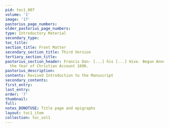 ```yaml
---
pid: toc1_007
volume: '1'
image: '17'
pastorius_page_numbers: 
older_pastorius_page_numbers: 
type: Introductory Material
secondary_type: 
toc_title: 
section_title: Front Matter
secondary_section_title: Third Version
tertiary_section_title: 
pastorius_section_header: Francis Dan- [...] his [...] Hive. Begun Anno Dond, Or In
  the Year of Christian Account 1696.
pastorius_description: 
contents: Revised Introduction to the Manuscript
secondary_contents: 
first_entry: 
last_entry: 
order: '7'
thumbnail: 
full: 
notes_DONOTUSE: Title page and epigraphs
layout: toc1_item
collection: toc_vol1
---
```

